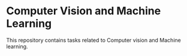 # Computer Vision and Machine Learning 
This repository contains tasks related to Computer vision and Machine learning.
 
 

